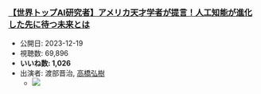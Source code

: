 ### [【世界トップAI研究者】アメリカ天才学者が提言！人工知能が進化した先に待つ未来とは](https://www.youtube.com/watch?v=aamlmEEferA)
-   公開日: 2023-12-19
-   視聴数: 69,896
-   **いいね数: 1,026**
-   出演者: 渡部晋治, [高橋弘樹](/rehacq_fan/people/高橋弘樹 "wikilink")
    - [![](https://img.youtube.com/vi/aamlmEEferA/hqdefault.jpg)](https://www.youtube.com/watch?v=aamlmEEferA)
